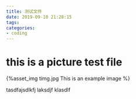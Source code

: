 ```yaml
---
title: 测试文件
date: 2019-09-10 21:28:15
tags: 
categories:
- coding
---
```

# this is a picture test file

<!--more-->
{%asset_img timg.jpg This is an example image %}

tasdfajsdlkfj laksdjf klasdlf 

